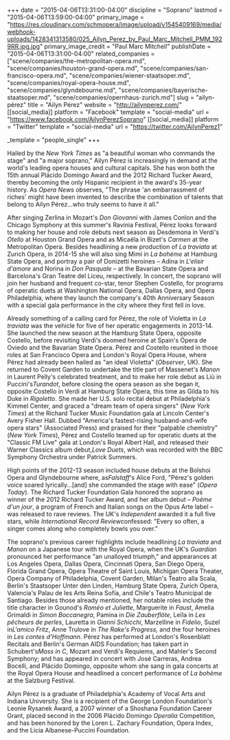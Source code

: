 +++
date = "2015-04-06T13:31:00-04:00"
discipline = "Soprano"
lastmod = "2015-04-06T13:59:00-04:00"
primary_image = "https://res.cloudinary.com/schmopera/image/upload/v1545409169/media/webhook-uploads/1428341313580/025_Ailyn_Perez_by_Paul_Marc_Mitchell_PMM_1929RR.jpg.jpg"
primary_image_credit = "Paul Marc Mitchell"
publishDate = "2015-04-06T13:31:00-04:00"
related_companies = ["scene/companies/the-metropolitan-opera.md", "scene/companies/houston-grand-opera.md", "scene/companies/san-francisco-opera.md", "scene/companies/wiener-staatsoper.md", "scene/companies/royal-opera-house.md", "scene/companies/glyndebourne.md", "scene/companies/bayerische-staatsoper.md", "scene/companies/opernhaus-zurich.md"]
slug = "ailyn-pérez"
title = "Ailyn Pérez"
website = "http://ailynperez.com/"
[[social_media]]
platform = "Facebook"
template = "social-media"
url = "https://www.facebook.com/AilynPerezSoprano"
[[social_media]]
platform = "Twitter"
template = "social-media"
url = "https://twitter.com/AilynPerez1"

_template = "people_single"
+++
<p>
	Hailed by the <i>New York Times</i> as "a beautiful woman who commands the stage" and "a major soprano," Ailyn Pérez is increasingly in demand at the world's leading opera houses and cultural capitals. She has won both the 15th annual Plácido Domingo Award and the 2012 Richard Tucker Award, thereby becoming the only Hispanic recipient in the award's 35-year history. As <i>Opera News</i> observes, "The phrase 'an embarrassment of riches' might have been invented to describe the combination of talents that belong to Ailyn Pérez…who truly seems to have it all."
</p>
<p>
	After singing Zerlina in Mozart's <i>Don Giovanni</i> with James Conlon and the Chicago Symphony at this summer's Ravinia Festival, Pérez looks forward to making her house and role debuts next season as Desdemona in Verdi's <i>Otello</i> at Houston Grand Opera and as Micaëla in Bizet's <i>Carmen</i> at the Metropolitan Opera. Besides headlining a new production of <i>La traviata</i> at Zurich Opera, in 2014-15 she will also sing Mimì in <i>La bohème</i> at Hamburg State Opera, and portray a pair of Donizetti heroines – Adina in <i>L'elisir d'amore</i> and Norina in <i>Don Pasquale</i> – at the Bavarian State Opera and Barcelona's Gran Teatre del Liceu, respectively. In concert, the soprano will join her husband and frequent co-star, tenor Stephen Costello, for programs of operatic duets at Washington National Opera, Dallas Opera, and Opera Philadelphia, where they launch the company's 40th Anniversary Season with a special gala performance in the city where they first fell in love.
</p>
<p>
	Already something of a calling card for Pérez, the role of Violetta in <i>La traviata</i> was the vehicle for five of her operatic engagements in 2013-14. She launched the new season at the Hamburg State Opera, opposite Costello, before revisiting Verdi's doomed heroine at Spain's Ópera de Oviedo and the Bavarian State Opera. Pérez and Costello reunited in those roles at San Francisco Opera and London's Royal Opera House, where Pérez had already been hailed as "an ideal Violetta" (<i>Observer</i>, UK). She returned to Covent Garden to undertake the title part of Massenet's <i>Manon</i> in Laurent Pelly's celebrated treatment, and to make her role debut as Liù in Puccini's<i>Turandot</i>, before closing the opera season as she began it, opposite Costello in Verdi at Hamburg State Opera, this time as Gilda to his Duke in <i>Rigoletto</i>. She made her U.S. solo recital debut at Philadelphia's Kimmel Center, and graced a "dream team of opera singers" (<i>New York Times</i>) at the Richard Tucker Music Foundation gala at Lincoln Center's Avery Fisher Hall. Dubbed "America's fastest-rising husband-and-wife opera stars" (Associated Press) and praised for their "palpable chemistry"(<i>New York Times</i>), Pérez and Costello teamed up for operatic duets at the "Classic FM Live" gala at London's Royal Albert Hall, and released their Warner Classics album debut,<i>Love Duets</i>, which was recorded with the BBC Symphony Orchestra under Patrick Summers.
</p>
<p>
	High points of the 2012-13 season included house debuts at the Bolshoi Opera and Glyndebourne where, as<i>Falstaff</i>'s Alice Ford, "Pérez's golden voice soared lyrically…[and] she commanded the stage with ease" (<i>Opera Today</i>). The Richard Tucker Foundation Gala honored the soprano as winner of the 2012 Richard Tucker Award, and her album debut – <i>Poème d'un jour</i>, a program of French and Italian songs on the Opus Arte label – was released to rave reviews. The UK's <i>Independent</i> awarded it a full five stars, while <i>International Record Review</i>confessed: "Every so often, a singer comes along who completely bowls you over."
</p>
<p>
	The soprano's previous career highlights include headlining <i>La traviata</i> and <i>Manon</i> on a Japanese tour with the Royal Opera, when the UK's <i>Guardian</i> pronounced her performance "an unalloyed triumph," and appearances at Los Angeles Opera, Dallas Opera, Cincinnati Opera, San Diego Opera, Florida Grand Opera, Opera Theatre of Saint Louis, Michigan Opera Theater, Opera Company of Philadelphia, Covent Garden, Milan's Teatro alla Scala, Berlin's Staatsoper Unter den Linden, Hamburg State Opera, Zurich Opera, Valencia's Palau de les Arts Reina Sofía, and Chile's Teatro Municipal de Santiago. Besides those already mentioned, her notable roles include the title character in Gounod's <i>Roméo et Juliette</i>, Marguerite in <i>Faust</i>, Amelia Grimaldi in <i>Simon Boccanegra</i>, Pamina in <i>Die Zauberflöte</i>, Leïla in <i>Les pêcheurs de perles</i>, Lauretta in <i>Gianni Schicchi</i>, Marzelline in <i>Fidelio</i>, Suzel in<i>L'amico Fritz</i>, Anne Trulove in <i>The Rake's Progress,</i> and the four heroines in <i>Les contes d'Hoffmann</i>. Pérez has performed at London's Rosenblatt Recitals and Berlin's German AIDS Foundation; has taken part in Schubert's<i>Mass in C</i>, Mozart and Verdi's Requiems, and Mahler's Second Symphony; and has appeared in concert with José Carreras, Andrea Bocelli, and Plácido Domingo, opposite whom she sang in gala concerts at the Royal Opera House and headlined a concert performance of <i>La bohème</i> at the Salzburg Festival.
</p>
<p>
	Ailyn Pérez is a graduate of Philadelphia's Academy of Vocal Arts and Indiana University. She is a recipient of the George London Foundation's Leonie Rysanek Award, a 2007 winner of a Shoshana Foundation Career Grant, placed second in the 2006 Plácido Domingo <i>Operalia </i>Competition, and has been honored by the Loren L. Zachary Foundation, Opera Index, and the Licia Albanese-Puccini Foundation.
</p>